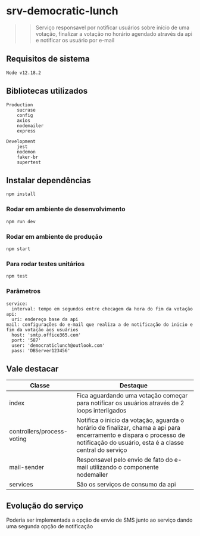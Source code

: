 # srv-democratic-lunch
>> Serviço responsavel por notificar usuários sobre início de uma votação, finalizar a votação no horário agendado através da api e notificar os usuário por e-mail

## Requisitos de sistema
```
Node v12.18.2
```

## Bibliotecas utilizados
```
Production
    sucrase
    config
    axios
    nodemailer
    express

Development
    jest
    nodemon
    faker-br
    supertest
```

## Instalar dependências
```
npm install
```

### Rodar em ambiente de desenvolvimento
```
npm run dev
```

### Rodar em ambiente de produção
```
npm start
```

### Para rodar testes unitários
```
npm test
```

### Parâmetros
```
service:
  interval: tempo em segundos entre checagem da hora do fim da votação 
api:
  uri: endereço base da api
mail: configurações do e-mail que realiza a de notificação do inicio e fim da votação aos usuários
  host: 'smtp.office365.com'
  port: '587'
  user: 'democraticlunch@outlook.com'
  pass: 'DBServer123456'
```


## Vale destacar
| Classe | Destaque |
| - | - |
| index | Fica aguardando uma votação começar para notificar os usuários  através de 2 loops interligados |
| controllers/process-voting | Notifica o inicio da votação, aguarda o horário de finalizar, chama a api para encerramento e dispara o processo de notificação do usuário, esta é a classe central do serviço |
| mail-sender | Responsavel pelo envio de fato do e-mail utilizando o componente nodemailer |
| services | São os serviços de consumo da api |


## Evolução do serviço
Poderia ser implementada a opção de envio de SMS junto ao serviço dando uma segunda opção de notificação